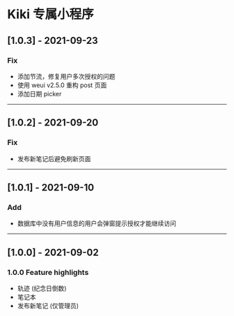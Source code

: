 # Kiki 专属小程序

## [1.0.3] - 2021-09-23
### Fix
* 添加节流，修复用户多次授权的问题
* 使用 weui v2.5.0 重构 post 页面
* 添加日期 picker

---

## [1.0.2] - 2021-09-20
### Fix
* 发布新笔记后避免刷新页面

---

## [1.0.1] - 2021-09-10
### Add
* 数据库中没有用户信息的用户会弹窗提示授权才能继续访问

---

## [1.0.0] - 2021-09-02
### 1.0.0 Feature highlights
* 轨迹 (纪念日倒数)
* 笔记本
* 发布新笔记 (仅管理员)